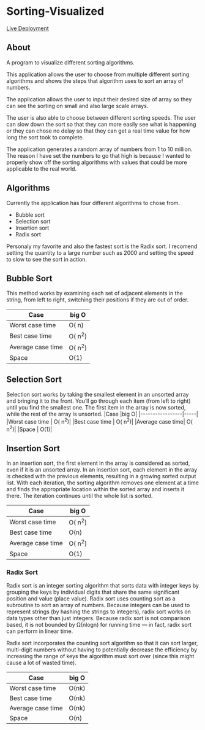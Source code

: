 # Sorting-Visualized
[Live Deployment](https://clabel95.github.io/Sorting-Visualized/)

## About
A program to visualize different sorting algorithms. 

This application allows the user to choose from multiple different sorting algorithms and shows the steps that algorithm uses to sort an array of numbers. 

The application allows the user to input their desired size of array so they can see the sorting on small and also large scale arrays.

The user is also able to choose between different sorting speeds. The user can slow down the sort so that they can more easily see what is happening or they can chose no delay so that they can get a real time value for how long the sort took to complete. 

The application generates a random array of numbers from 1 to 10 million. The reason I have set the numbers to go that high is because I wanted to properly show off the sorting algorithms with values that could be more applicable to the real world. 

## Algorithms
Currently the application has four different algorithms to chose from.

- Bubble sort
- Selection sort
- Insertion sort
- Radix sort

Personaly my favorite and also the fastest sort is the Radix sort. I recomend setting the quantity to a large number such as 2000 and setting the speed to slow to see the sort in action. 

## Bubble Sort

This method works by examining each set of adjacent elements in the string, from left to right, switching their positions if they are out of order.

|Case             |big O|
|-----------------|-----|
|Worst case time  |	O( n)|
|Best case time   |	O( n<sup>2</sup>)|
|Average case time|	O( n<sup>2</sup>)|
|Space            | O(1)|



## Selection Sort

Selection sort works by taking the smallest element in an unsorted array and bringing it to the front. You’ll go through each item (from left to right) until you find the smallest one. The first item in the array is now sorted, while the rest of the array is unsorted.
|Case             |big O|
|-----------------|-----|
|Worst case time  |	O( n<sup>2</sup>)|
|Best case time   |	O( n<sup>2</sup>)|
|Average case time|	O( n<sup>2</sup>)|
|Space            | O(1)|

## Insertion Sort

In an insertion sort, the first element in the array is considered as sorted, even if it is an unsorted array. In an insertion sort, each element in the array is checked with the previous elements, resulting in a growing sorted output list. With each iteration, the sorting algorithm removes one element at a time and finds the appropriate location within the sorted array and inserts it there. The iteration continues until the whole list is sorted.

|Case             |big O|
|-----------------|-----|
|Worst case time  |	O( n<sup>2</sup>)|
|Best case time   |	O(n)|
|Average case time|	O( n<sup>2</sup>)|
|Space            | O(1)|

### Radix Sort

Radix sort is an integer sorting algorithm that sorts data with integer keys by grouping the keys by individual digits that share the same significant position and value (place value). Radix sort uses counting sort as a subroutine to sort an array of numbers. Because integers can be used to represent strings (by hashing the strings to integers), radix sort works on data types other than just integers. Because radix sort is not comparison based, it is not bounded by Ω(nlogn) for running time — in fact, radix sort can perform in linear time.

Radix sort incorporates the counting sort algorithm so that it can sort larger, multi-digit numbers without having to potentially decrease the efficiency by increasing the range of keys the algorithm must sort over (since this might cause a lot of wasted time).

|Case             |big O|
|-----------------|-----|
|Worst case time  |	O(nk)|
|Best case time   |	O(nk)|
|Average case time|	O(nk)|
|Space            | O(n)|


